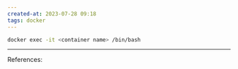 ```yaml
---
created-at: 2023-07-28 09:18
tags: docker
---
```


```sh
docker exec -it <container name> /bin/bash
```

---
References:


